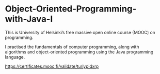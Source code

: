 # Object-Oriented-Programming-with-Java-I

This is University of Helsinki’s free massive open online course (MOOC) on programming.

I practised the fundamentals of computer programming, along with algorithms and object-oriented programming using the Java programming language. 

https://certificates.mooc.fi/validate/turiypidxrp
